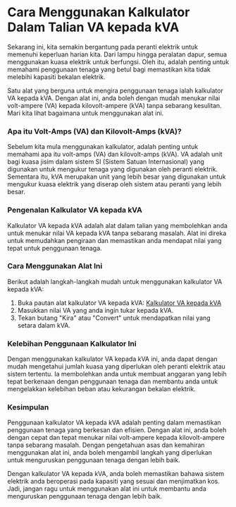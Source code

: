 Cara Menggunakan Kalkulator Dalam Talian VA kepada kVA
======================================================

Sekarang ini, kita semakin bergantung pada peranti elektrik untuk memenuhi keperluan harian kita. Dari lampu hingga peralatan dapur, semua menggunakan kuasa elektrik untuk berfungsi. Oleh itu, adalah penting untuk memahami penggunaan tenaga yang betul bagi memastikan kita tidak melebihi kapasiti bekalan elektrik.

Satu alat yang berguna untuk mengira penggunaan tenaga ialah kalkulator VA kepada kVA. Dengan alat ini, anda boleh dengan mudah menukar nilai volt-ampere (VA) kepada kilovolt-ampere (kVA) tanpa sebarang kesulitan. Mari kita lihat bagaimana untuk menggunakan alat ini.

### Apa itu Volt-Amps (VA) dan Kilovolt-Amps (kVA)?

Sebelum kita mula menggunakan kalkulator, adalah penting untuk memahami apa itu volt-amps (VA) dan kilovolt-amps (kVA). VA adalah unit bagi kuasa jisim dalam sistem SI (Sistem Satuan Internasional) yang digunakan untuk mengukur tenaga yang digunakan oleh peranti elektrik. Sementara itu, kVA merupakan unit yang lebih besar yang digunakan untuk mengukur kuasa elektrik yang diserap oleh sistem atau peranti yang lebih besar.

### Pengenalan Kalkulator VA kepada kVA

Kalkulator VA kepada kVA adalah alat dalam talian yang membolehkan anda untuk menukar nilai VA kepada kVA tanpa sebarang masalah. Alat ini direka untuk memudahkan pengiraan dan memastikan anda mendapat nilai yang tepat untuk penggunaan tenaga.

### Cara Menggunakan Alat Ini

Berikut adalah langkah-langkah mudah untuk menggunakan kalkulator VA kepada kVA:

1. Buka pautan alat kalkulator VA kepada kVA: [Kalkulator VA kepada kVA](https://www.onlinecalculatorsfree.com/ms/tools/volt-amps-to-kilowatts-amps-calculator.html)
2. Masukkan nilai VA yang anda ingin tukar kepada kVA.
3. Tekan butang "Kira" atau "Convert" untuk mendapatkan nilai yang setara dalam kVA.

### Kelebihan Penggunaan Kalkulator Ini

Dengan menggunakan kalkulator VA kepada kVA ini, anda dapat dengan mudah mengetahui jumlah kuasa yang diperlukan oleh peranti elektrik atau sistem tertentu. Ia membolehkan anda untuk membuat anggaran yang lebih tepat berkenaan dengan penggunaan tenaga dan membantu anda untuk mengelakkan kelebihan beban atau kekurangan bekalan elektrik.

### Kesimpulan

Penggunaan kalkulator VA kepada kVA adalah penting dalam memastikan penggunaan tenaga yang berkesan dan efisien. Dengan alat ini, anda boleh dengan cepat dan tepat menukar nilai volt-ampere kepada kilovolt-ampere tanpa sebarang masalah. Dengan pengetahuan asas dan kemahiran menggunakan alat ini, anda boleh mengambil langkah yang diperlukan untuk menguruskan penggunaan tenaga dengan lebih baik.

Dengan kalkulator VA kepada kVA, anda boleh memastikan bahawa sistem elektrik anda beroperasi pada kapasiti yang sesuai dan menjimatkan kos. Jadi, jangan ragu untuk menggunakan alat ini untuk membantu anda menguruskan penggunaan tenaga dengan lebih baik.